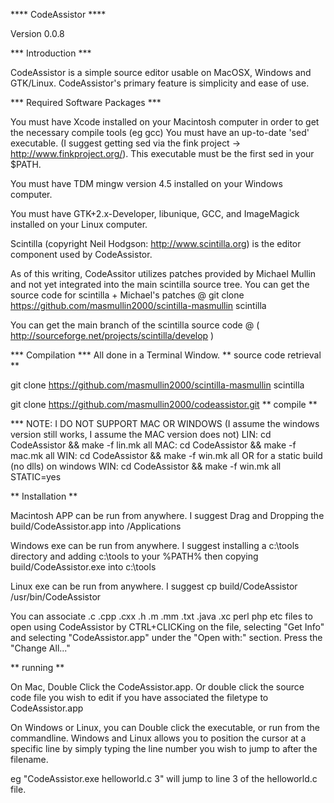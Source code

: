 **** CodeAssistor ****

Version 0.0.8

*** Introduction ***

CodeAssistor is a simple source editor usable on MacOSX, Windows and GTK/Linux. CodeAssistor's primary feature is simplicity and ease of use.

*** Required Software Packages ***

You must have Xcode installed on your Macintosh computer in order to get the necessary compile tools (eg gcc)
You must have an up-to-date 'sed' executable.  (I suggest getting sed via the fink project -> http://www.finkproject.org/).  This executable must be the first sed in your $PATH.

You must have TDM mingw version 4.5 installed on your Windows computer.

You must have GTK+2.x-Developer, libunique, GCC, and ImageMagick installed on your Linux computer.

Scintilla (copyright Neil Hodgson: http://www.scintilla.org) is the editor component used by CodeAssistor.

As of this writing, CodeAssitor utilizes patches provided by Michael Mullin and not yet integrated into the main scintilla source tree. You can get the source code for scintilla + Michael's patches @
git clone https://github.com/masmullin2000/scintilla-masmullin scintilla


You can get the main branch of the scintilla source code @ ( http://sourceforge.net/projects/scintilla/develop )

*** Compilation ***
All done in a Terminal Window.
** source code retrieval **

git clone https://github.com/masmullin2000/scintilla-masmullin scintilla

git clone https://github.com/masmullin2000/codeassistor.git
** compile **

*** NOTE: I DO NOT SUPPORT MAC OR WINDOWS (I assume the windows version
still works, I assume the MAC version does not)
LIN: cd CodeAssistor && make -f lin.mk all
MAC: cd CodeAssistor && make -f mac.mk all
WIN: cd CodeAssistor && make -f win.mk all
OR for a static build (no dlls) on windows
WIN: cd CodeAssistor && make -f win.mk all STATIC=yes

** Installation **

Macintosh APP can be run from anywhere.  I suggest Drag and Dropping the build/CodeAssistor.app into /Applications

Windows exe can be run from anywhere.  I suggest installing a c:\tools directory and adding c:\tools to your %PATH% then copying build/CodeAssistor.exe into c:\tools

Linux exe can be run from anywhere.  I suggest cp build/CodeAssistor /usr/bin/CodeAssistor

You can associate .c .cpp .cxx .h .m .mm .txt .java .xc perl php etc files to open using CodeAssistor by CTRL+CLICKing on the file, selecting "Get Info" and selecting "CodeAssistor.app" under the "Open with:" section.  Press the "Change All..."

** running **

On Mac, Double Click the CodeAssistor.app.  Or double click the source code file you wish to edit if you have associated the filetype to CodeAssistor.app

On Windows or Linux, you can Double click the executable, or run from the commandline.
Windows and Linux allows you to position the cursor at a specific line by simply typing the line number you wish to jump to after the filename. 

eg "CodeAssistor.exe helloworld.c 3" will jump to line 3 of the helloworld.c file.